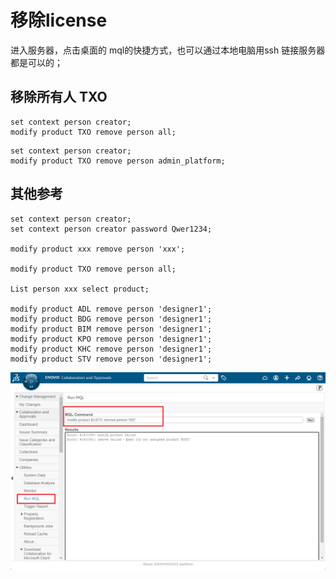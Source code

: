 # 移除license


进入服务器，点击桌面的 mql的快捷方式，也可以通过本地电脑用ssh 链接服务器都是可以的；

## 移除所有人 TXO
```batch
set context person creator;
modify product TXO remove person all;
```

```batch
set context person creator;
modify product TXO remove person admin_platform;
```


## 其他参考

```batch
set context person creator;
set context person creator password Qwer1234;

modify product xxx remove person 'xxx';

modify product TXO remove person all;

List person xxx select product;

modify product ADL remove person 'designer1';
modify product BDG remove person 'designer1';
modify product BIM remove person 'designer1';
modify product KPO remove person 'designer1';
modify product KHC remove person 'designer1';
modify product STV remove person 'designer1';
```

![](2022-04-05-01-42-47.png)


